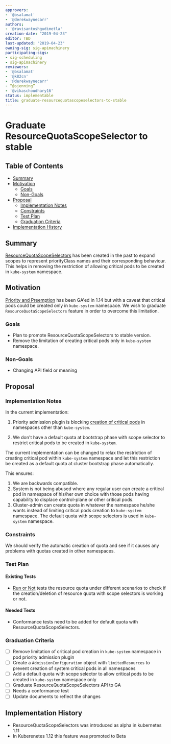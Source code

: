 ```yaml
---
approvers:
- '@bsalamat'
- '@derekwaynecarr'
authors:
- '@ravisantoshgudimetla'
creation-date: "2019-04-23"
editor: TBD
last-updated: "2019-04-23"
owning-sig: sig-apimachinery
participating-sigs:
- sig-scheduling
- sig-apimachinery
reviewers:
- '@bsalamat'
- '@k82cn'
- '@derekwaynecarr'
- “@sjenning”
- '@vikaschoudhary16'
status: implementable
title: graduate-resourcequotascopeselectors-to-stable
---
```

# Graduate ResourceQuotaScopeSelector to stable

## Table of Contents

- [Summary](#summary)
- [Motivation](#motivation)
  - [Goals](#goals)
  - [Non-Goals](#non-goals)
- [Proposal](#proposal)
  - [Implementation Notes](#implementation-notes)
  - [Constraints](#constraints)
  - [Test Plan](#test-plan)
  - [Graduation Criteria](#graduation-criteria)
- [Implementation History](#implementation-history)

## Summary

[ResourceQuotaScopeSelectors](https://kubernetes.io/docs/concepts/policy/resource-quotas/#resource-quota-per-priorityclass) has been created in the past to expand scopes to represent priorityClass names and their corresponding behaviour. This helps in removing the restriction of allowing critical pods to be created in `kube-system` namespace.

## Motivation

[Priority and Preemption](https://kubernetes.io/docs/concepts/configuration/pod-priority-preemption/) has been GA'ed in 1.14 but with a caveat that critical pods could be created only in `kube-system` namespace. We wish to graduate `ResourceQuotaScopeSelectors` feature in order to overcome this limitation.

### Goals

* Plan to promote ResourceQuotaScopeSelectors to stable version.
* Remove the limitation of creating critical pods only in `kube-system` namespace.

### Non-Goals

* Changing API field or meaning

## Proposal

### Implementation Notes

In the current implementation: 

1. Priority admission plugin is blocking [creation of critical pods](https://github.com/kubernetes/kubernetes/blob/90fbbee12950f336db2da94dda7beb87846f94e0/plugin/pkg/admission/priority/admission.go#L150) in namespaces other than `kube-system`.

2. We don't have a default quota at bootstrap phase with scope selector to restrict critical pods to be created in `kube-system`.

The current implementation can be changed to relax the restriction of creating critical pod within `kube-system` namespace and let this restriction be created as a default quota at cluster bootstrap phase automatically.

This ensures:

1. We are backwards compatible.
2. System is not being abused where any regular user can create a critical pod in namespace of his/her own choice with those pods having capability to  displace control-plane or other critical pods.
2. Cluster-admin can create quota in whatever the namespace he/she wants instead of limiting critical pods creation to `kube-system` namespace. The default quota with scope selectors is used in `kube-system` namespace.

### Constraints

We should verify the automatic creation of quota and see if it causes any problems with quotas created in other namespaces. 

### Test Plan

#### Existing Tests
- [Run or Not](https://github.com/kubernetes/kubernetes/blob/90fbbee12950f336db2da94dda7beb87846f94e0/test/e2e/apimachinery/resource_quota.go#L799) tests the resource quota under different scenarios to check if the creation/deletion of resource quota with scope selectors is working or not.

#### Needed Tests

- Conformance tests need to be added for default quota with ResourceQuotaScopeSelectors.

### Graduation Criteria

- [ ] Remove limitation of critical pod creation in `kube-system` namespace in pod priority admission plugin
- [ ] Create a `AdmissionConfiguration` object with `limitedResources` to prevent creation of system critical pods in all namespaces
- [ ] Add a default quota with scope selector to allow critical pods to be created in `kube-system` namespace only
- [ ] Graduate ResourceQuotaScopeSelectors API to GA
- [ ] Needs a conformance test
- [ ] Update documents to reflect the changes

## Implementation History

- ResourceQuotaScopeSelectors was introduced as alpha in kubernetes 1.11
- In Kuberenetes 1.12 this feature was promoted to Beta
